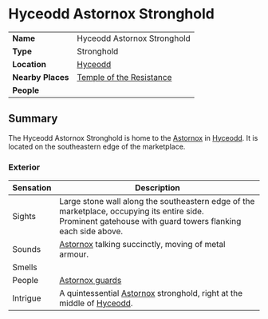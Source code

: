 # Hyceodd Astornox Stronghold

|||
| --- | --- |
| **Name** | Hyceodd Astornox Stronghold | place.4
| **Type** | Stronghold |
| **Location** | [Hyceodd](../towns/hyceodd.md) |
| **Nearby Places** | [Temple of the Resistance](../../buildings/temples/temple-of-the-resistance.md) |
| **People** | |

## Summary

The Hyceodd Astornox Stronghold is home to the [Astornox](../../../organisations/government/astornox/astornox.md) in [Hyceodd](../towns/hyceodd.md). It is located on the southeastern edge of the marketplace.

### Exterior

| Sensation | Description |
| ---- | --- |
| Sights | Large stone wall along the southeastern edge of the marketplace, occupying its entire side.<br>Prominent gatehouse with guard towers flanking each side above. |
| Sounds | [Astornox](../../../organisations/government/astornox/astornox.md) talking succinctly, moving of metal armour. |
| Smells | |
| People | [Astornox guards](../../../organisations/government/astornox/ranks/astornox-guard.md) |
| Intrigue | A quintessential [Astornox](../../../organisations/government/astornox/astornox.md) stronghold, right at the middle of [Hyceodd](../towns/hyceodd.md). |
